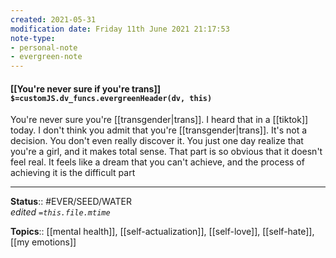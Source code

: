 ```yaml
---
created: 2021-05-31
modification date: Friday 11th June 2021 21:17:53
note-type:
- personal-note
- evergreen-note
---
```


#### [[You're never sure if you're trans]] `$=customJS.dv_funcs.evergreenHeader(dv, this)`

You're never sure you're [[transgender|trans]]. I heard that in a [[tiktok]] today. I don't think you admit that you're [[transgender|trans]]. It's not a decision. You don't even really discover it. You just one day realize that you're a girl, and it makes total sense. That part is so obvious that it doesn't feel real. It feels like a dream that you can't achieve, and the process of achieving it is the difficult part


---
**Status**:: #EVER/SEED/WATER  
*edited `=this.file.mtime`*

**Topics**:: [[mental health]], [[self-actualization]], [[self-love]], [[self-hate]], [[my emotions]]
	
